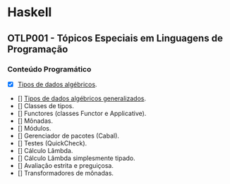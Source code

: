 # Haskell

## OTLP001 - Tópicos Especiais em Linguagens de Programação

### Conteúdo Programático
- [x] [Tipos de dados algébricos](adt.hs).
- [] [Tipos de dados algébricos generalizados](gadt.hs).
- [] Classes de tipos.
- [] Functores (classes Functor e Applicative).
- [] Mônadas.
- [] Módulos.
- [] Gerenciador de pacotes (Cabal).
- [] Testes (QuickCheck).
- [] Cálculo Lâmbda.
- [] Cálculo Lâmbda simplesmente tipado.
- [] Avaliação estrita e preguiçosa.
- [] Transformadores de mônadas.
